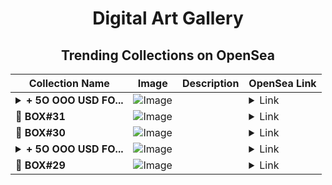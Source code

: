 <div align="center">

# Digital Art Gallery

## Trending Collections on OpenSea

| Collection Name                       | Image                                                                                     | Description                       | OpenSea Link                                                                                          |
|---------------------------------------|-------------------------------------------------------------------------------------------|-----------------------------------|--------------------------------------------------------------------------------------------------------|
| **<details><summary>+ 5O OOO USD FO...</summary>+ 5O OOO USD FOR FREE (EventQ.io)</details>** | ![Image](https://i.seadn.io/s/raw/files/a4919fe4cd25f9be1530f3ebd7249719.png?w=500&auto=format?w=200&auto=format) |  | <details><summary>Link</summary>[+ 5O OOO USD FOR FREE (EventQ.io)](https://opensea.io/collection/5o-ooo-usd-for-free-eventq-io-277)</details> |
| **🎁 BOX#31** | ![Image](https://i.seadn.io/s/raw/files/f4029f1e5965d4527499cc01dd83e9e3.png?w=500&auto=format?w=200&auto=format) |  | <details><summary>Link</summary>[🎁 BOX#31](https://opensea.io/collection/box-31-2)</details> |
| **🎁 BOX#30** | ![Image](https://i.seadn.io/s/raw/files/f5cc5a039c6672b20366f2f292817e0d.png?w=500&auto=format?w=200&auto=format) |  | <details><summary>Link</summary>[🎁 BOX#30](https://opensea.io/collection/box-30-2)</details> |
| **<details><summary>+ 5O OOO USD FO...</summary>+ 5O OOO USD FOR FREE (EventQ.io)</details>** | ![Image](https://i.seadn.io/s/raw/files/a4919fe4cd25f9be1530f3ebd7249719.png?w=500&auto=format?w=200&auto=format) |  | <details><summary>Link</summary>[+ 5O OOO USD FOR FREE (EventQ.io)](https://opensea.io/collection/5o-ooo-usd-for-free-eventq-io-276)</details> |
| **🎁 BOX#29** | ![Image](https://i.seadn.io/s/raw/files/331f92796bbccce9055aff3533ca6729.png?w=500&auto=format?w=200&auto=format) |  | <details><summary>Link</summary>[🎁 BOX#29](https://opensea.io/collection/box-29-2)</details> |

</div>